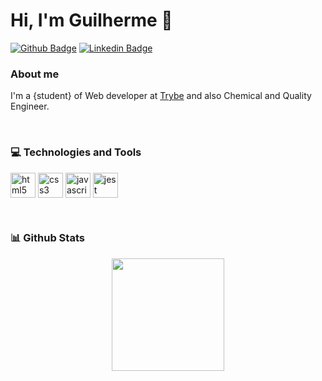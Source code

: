 # Hi, I'm Guilherme 👋


[![Github Badge](https://img.shields.io/badge/-Github-000?style=flat-square&logo=Github&logoColor=white&link=https://github.com/fagnerpsantos)](https://github.com/guilherme-ac-fernandes)
[![Linkedin Badge](https://img.shields.io/badge/-LinkedIn-blue?style=flat-square&logo=Linkedin&logoColor=white&link=https://www.linkedin.com/in/fagnerpsantos/)](https://www.linkedin.com/in/guilherme-fernandes-3945b710b/)


### About me
I'm a {student} of Web developer at [Trybe](https://www.betrybe.com) and also Chemical and Quality Engineer.

<br />

<!-- Source: https://github.com/lucas-caribe/lucas-caribe/edit/main/README.md /> -->
### 💻 Technologies and Tools


<img align="center" alt="html5" src="https://cdn.jsdelivr.net/gh/devicons/devicon/icons/html5/html5-original.svg" width="40px" /> <img align="center" alt="css3" src="https://cdn.jsdelivr.net/gh/devicons/devicon/icons/css3/css3-original.svg" width="40px" /> <img align="center" alt="javascript" src="https://cdn.jsdelivr.net/gh/devicons/devicon/icons/javascript/javascript-original.svg" width="40px" />
<img align="center" alt="jest" src="https://cdn.jsdelivr.net/gh/devicons/devicon/icons/jest/jest-plain.svg" width="40px" />
  
 <!-- <img align="center" alt="react" src="https://cdn.jsdelivr.net/gh/devicons/devicon/icons/react/react-original.svg" width="40px"/> -->
<!-- <img align="center" alt="c++" src="https://img.shields.io/badge/C%2B%2B-00599C?style=for-the-badge&logo=c%2B%2B&logoColor=white"/> -->
<!-- <img align="center" alt="json" src="https://img.shields.io/badge/json-5E5C5C?style=for-the-badge&logo=json&logoColor=white"/> -->
<!-- <img align="center" alt="mysql" src="https://cdn.jsdelivr.net/gh/devicons/devicon/icons/mysql/mysql-original.svg" width="40px"/> -->
<!-- <img align="center" alt="postgres" src="https://cdn.jsdelivr.net/gh/devicons/devicon/icons/postgresql/postgresql-plain.svg" width="40px" /> -->
<!-- <img align="center" alt="mongodb" src="https://cdn.jsdelivr.net/gh/devicons/devicon/icons/mongodb/mongodb-original.svg" width="40px"/> -->
<!-- <img align="center" alt="nodejs" src="https://cdn.jsdelivr.net/gh/devicons/devicon/icons/nodejs/nodejs-original.svg" width="40px"/> -->
<!-- <img align="center" alt="jest" src="https://cdn.jsdelivr.net/gh/devicons/devicon/icons/jest/jest-plain.svg" width="40px"/> -->
<!--    <img align="center" alt="jest" src="https://cdn.jsdelivr.net/gh/devicons/devicon/icons/jest/jest-plain.svg" width="40px" /> -->
<!--  <img align="center" alt="python" src="https://cdn.jsdelivr.net/gh/devicons/devicon/icons/python/python-original.svg" width="40px" /> -->
<!-- <img align="center" alt="cpp" src="https://cdn.jsdelivr.net/gh/devicons/devicon/icons/cplusplus/cplusplus-original.svg" width="40px" /> -->

<br />

### 📊 Github Stats

<p align="center">
  <a href="https://github.com/anuraghazra/github-readme-stats">
    <img
      align="center"
      height="180"
      src="https://github-readme-stats.vercel.app/api?username=guilherme-ac-fernandes&count_private=true&show_icons=true&custom_title=Github%20Status&hide=issues&theme=radical"
    />
  </a>
</p>




